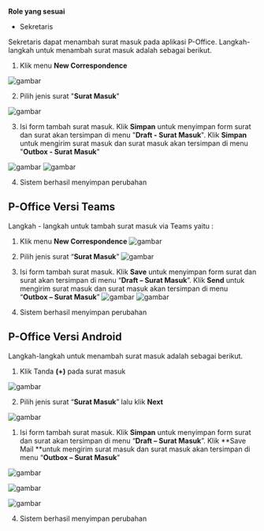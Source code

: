 **Role yang sesuai**

- Sekretaris

Sekretaris dapat menambah surat masuk pada aplikasi P-Office. Langkah-langkah untuk menambah surat masuk adalah sebagai berikut.

1.	Klik menu **New Correspondence**

![gambar](SC_SuratMasuk/SM02.png)

2.	Pilih jenis surat "**Surat Masuk**"

![gambar](SC_SuratMasuk/SM03.png)

3.	Isi form tambah surat masuk. Klik **Simpan** untuk menyimpan form surat dan surat akan tersimpan di menu "**Draft - Surat Masuk**". Klik **Simpan** untuk mengirim surat masuk dan surat masuk akan tersimpan di menu "**Outbox - Surat Masuk**"

![gambar](SC_SuratMasuk/SM04.png)
![gambar](SC_SuratMasuk/SM05.png)

4.  Sistem berhasil menyimpan perubahan


## **P-Office Versi Teams**

Langkah - langkah untuk tambah surat masuk via Teams yaitu :

1.	Klik menu **New Correspondence**
![gambar](SuratMasuk/SM_Teams/SM02.png)

2.	Pilih jenis surat “**Surat Masuk**”
![gambar](SuratMasuk/SM_Teams/SM03.png)

3.	Isi form tambah surat masuk. Klik **Save** untuk menyimpan form surat dan surat akan tersimpan di menu “**Draft – Surat Masuk**”. Klik **Send** untuk mengirim surat masuk dan surat masuk akan tersimpan di menu “**Outbox – Surat Masuk**”
![gambar](SuratMasuk/SM_Teams/SM04.png)
![gambar](SuratMasuk/SM_Teams/SM05.png)

 4.  Sistem berhasil menyimpan perubahan

## **P-Office Versi Android**

Langkah-langkah untuk menambah surat masuk adalah sebagai berikut.

1. Klik Tanda **(+)** pada surat masuk

![gambar](SuratMasuk/SM_Android/DSM\A01.jpg)


2. Pilih jenis surat “**Surat Masuk**” lalu klik **Next**

![gambar](SuratMasuk/SM_Android/Dm\A02.jpg)

1. Isi form tambah surat masuk. Klik **Simpan** untuk menyimpan form surat dan surat akan tersimpan di menu “**Draft – Surat Masuk**”. Klik **Save Mail **untuk mengirim surat masuk dan surat masuk akan tersimpan di menu “**Outbox – Surat Masuk**”
   
![gambar](SuratMasuk/SM_Android/TSM\A03.jpg)

![gambar](SuratMasuk/SM_Android/TSM\A04.jpg)

![gambar](SuratMasuk/SM_Android/TSM\A05.jpg)

4. Sistem berhasil menyimpan perubahan



